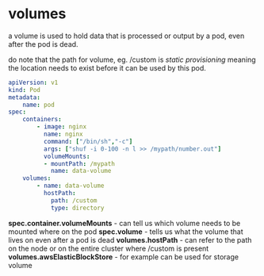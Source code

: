 # volumes

a volume is used to hold data that is processed or output by a pod, even after the pod is dead. 

do note that the path for volume, eg. /custom is *static provisioning* meaning the location needs to exist before it can be used by this pod.

```yaml
apiVersion: v1
kind: Pod
metadata: 
    name: pod
spec: 
    containers: 
        - image: nginx
          name: nginx
          command: ["/bin/sh","-c"]
          args: ["shuf -i 0-100 -n l >> /mypath/number.out"]
          volumeMounts:
          - mountPath: /mypath
            name: data-volume
    volumes:
        - name: data-volume
          hostPath: 
            path: /custom
            type: directory
```

**spec.container.volumeMounts** - can tell us which volume needs to be mounted where on the pod
**spec.volume** - tells us what the volume that lives on even after a pod is dead
**volumes.hostPath** - can refer to the path on the node or on the entire cluster where /custom is present
**volumes.awsElasticBlockStore** - for example can be used for storage volume